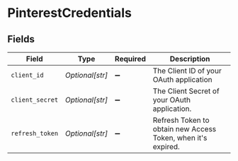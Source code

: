 # PinterestCredentials


## Fields

| Field                                                        | Type                                                         | Required                                                     | Description                                                  |
| ------------------------------------------------------------ | ------------------------------------------------------------ | ------------------------------------------------------------ | ------------------------------------------------------------ |
| `client_id`                                                  | *Optional[str]*                                              | :heavy_minus_sign:                                           | The Client ID of your OAuth application                      |
| `client_secret`                                              | *Optional[str]*                                              | :heavy_minus_sign:                                           | The Client Secret of your OAuth application.                 |
| `refresh_token`                                              | *Optional[str]*                                              | :heavy_minus_sign:                                           | Refresh Token to obtain new Access Token, when it's expired. |